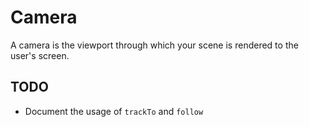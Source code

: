 # Camera

A camera is the viewport through which your scene is rendered to the user's screen.

## TODO

- Document the usage of `trackTo` and `follow`
